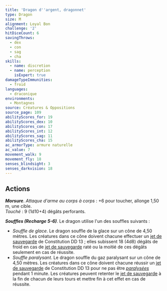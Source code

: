 ```yaml
---
title: 'Dragon d''argent, dragonnet'
type: Dragon
size: M
alignment: Loyal Bon
challenge: '2'
hitDiceCount: 6
savingThrows:
  - dex
  - con
  - sag
  - cha
skills:
  - name: discretion
  - name: perception
    isExpert: true
damageTypeImmunities:
  - froid
languages:
  - draconique
environments:
  - Montagnes
source: Créatures & Oppositions
source_page: 109
abilityScores_for: 19
abilityScores_dex: 10
abilityScores_con: 17
abilityScores_int: 12
abilityScores_sag: 11
abilityScores_cha: 15
ac_armorType: armure naturelle
ac_value: 7
movement_walk: 9
movement_fly: 18
senses_blindsight: 3
senses_darkvision: 18
---
```

## Actions
_**Morsure**_. _Attaque d'arme au corps à corps_ : +6 pour toucher, allonge 1,50 m, une cible.  
_Touché_ : 9 (1d10+4) dégâts perforants.

_**Souffles (Recharge 5-6)**_. Le dragon utilise l'un des souffles suivants :
* _Souffle de glace_. Le dragon souffle de la glace sur un cône de 4,50 mètres. Les créatures dans ce cône doivent chacune effectuer un [jet de sauvegarde](/utiliser-les-caracteristiques/#jets-de-sauvegarde) de Constitution DD 13 ; elles subissent 18 (4d8) dégâts de froid en cas de [jet de sauvegarde](/utiliser-les-caracteristiques/#jets-de-sauvegarde) raté ou la moitié de ces dégâts seulement en cas de réussite.
* _Souffle paralysant_. Le dragon souffle du gaz paralysant sur un cône de 4,50 mètres. Les créatures dans ce cône doivent chacune réussir un [jet de sauvegarde](/utiliser-les-caracteristiques/#jets-de-sauvegarde) de Constitution DD 13 pour ne pas être [_paralysées_](/gerer-la-sante-du-personnage/#paralyse) pendant 1 minute. Les créatures peuvent retenter le [jet de sauvegarde](/utiliser-les-caracteristiques/#jets-de-sauvegarde) à la fin de chacun de leurs tours et mettre fin à cet effet en cas de réussite.
